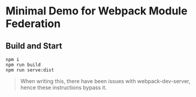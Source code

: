 # Minimal Demo for Webpack Module Federation

## Build and Start

```
npm i
npm run build
npm run serve:dist
```

> When writing this, there have been issues with webpack-dev-server, hence these instructions bypass it.